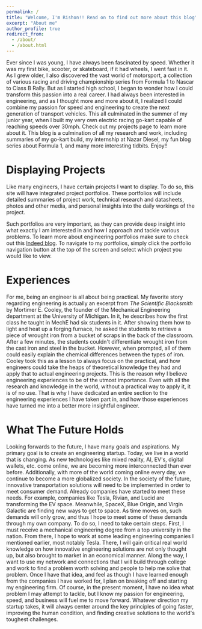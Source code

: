 ```yaml
---
permalink: /
title: "Welcome, I'm Rishon!! Read on to find out more about this blog"
excerpt: "About me"
author_profile: true
redirect_from: 
  - /about/
  - /about.html
---
```


Ever since I was young, I have always been fascinated by speed. Whether it was my first bike, scooter, or skateboard, if it had wheels, I went fast in it. As I grew older, I also discovered the vast world of motorsport, a collection of various racing and driving championship series from Formula 1 to Nascar to Class B Rally. But as I started high school, I began to wonder how I could transform this passion into a real career. I had always been interested in engineering, and as I thought more and more about it, I realized I could combine my passion for speed and engineering to create the next generation of transport vehicles. This all culminated in the summer of my junior year, when I built my very own electric racing go-kart capable of reaching speeds over 30mph. Check out my projects page to learn more about it. This blog is a culmination of all my research and work, including summaries of my go-kart build, my internship at Nazar Diesel, my fun blog series about Formula 1, and many more interesting tidbits. Enjoy!!  

Displaying Projects 
======
Like many engineers, I have certain projects I want to display. To do so, this site will have integrated project portfolios. These portfolios will include detailed summaries of project work, technical research and datasheets, photos and other media, and personal insights into the daily workings of the project.

Such portfolios are very important, as they can provide deep insight into what exactly I am interested in and how I approach and tackle various problems. To learn more about engineering portfolios make sure to check out this [Indeed blog](https://www.indeed.com/career-advice/career-development/what-is-portfolio-engineering). To navigate to my portfolios, simply click the portfolio navigation button at the top of the screen and select which project you would like to view.

Experiences
=====
For me, being an engineer is all about being practical. My favorite story regarding engineering is actually an excerpt from *The Scientific Blacksmith* by Mortimer E. Cooley, the founder of the Mechanical Engineering department at the University of Michigan. In it, he describes how the first class he taught in MechE had six students in it. After showing them how to light and heat up a forging furnace, he asked the students to retrieve a piece of wrought iron from a bucket of scraps in the back of the classroom. After a few minutes, the students couldn't differentiate wrought iron from the cast iron and steel in the bucket. However, when prompted, all of them could easily explain the chemical differences between the types of iron. Cooley took this as a lesson to always focus on the practical, and how engineers could take the heaps of theoretical knowledge they had and apply that to actual engineering projects. This is the reason why I believe engineering experiences to be of the utmost importance. Even with all the research and knowledge in the world, without a practical way to apply it, it is of no use. That is why I have dedicated an entire section to the engineering experiences I have taken part in, and how those experiences have turned me into a better more insightful engineer.

What The Future Holds
=====
Looking forwards to the future, I have many goals and aspirations. My primary goal is to create an engineering startup. Today, we live in a world that is changing. As new technologies like mixed reality, AI, EV's, digital wallets, etc. come online, we are becoming more interconnected than ever before. Additionally, with more of the world coming online every day, we continue to become a more globalized society. In the society of the future, innovative transportation solutions will need to be implemented in order to meet consumer demand. Already companies have started to meet these needs. For example, companies like Tesla, Rivian, and Lucid are transforming the EV space. Meanwhile, SpaceX, Blue Origin, and Virgin Galactic are finding new ways to get to space. As time moves on, such demands will only grow, and thus I hope to meet some of these demands through my own company. To do so, I need to take certain steps. First, I must receive a mechanical engineering degree from a top university in the nation. From there, I hope to work at some leading engineering companies I mentioned earlier, most notably Tesla. There, I will gain critical real world knowledge on how innovative engineering solutions are not only thought up, but also brought to market in an economical manner. Along the way, I want to use my network and connections that I will build through college and work to find a problem worth solving and people to help me solve that problem. Once I have that idea, and feel as though I have learned enough from the companies I have worked for, I plan on breaking off and starting my engineering firm. Of course, in the present moment, I have no idea what problem I may attempt to tackle, but I know my passion for engineering, speed, and business will fuel me to move forward. Whatever direction my startup takes, it will always center around the key principles of going faster, improving the human condition, and finding creative solutions to the world's toughest challenges.  

